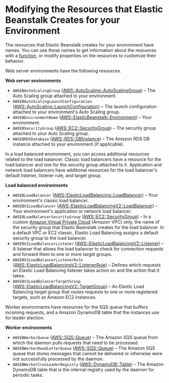 # Modifying the Resources that Elastic Beanstalk Creates for your Environment<a name="customize-containers-format-resources-eb"></a>

The resources that Elastic Beanstalk creates for your environment have names\. You can use these names to get information about the resources with a [function](ebextensions-functions.md), or modify properties on the resources to customize their behavior\.

Web server environments have the following resources\.

**Web server environments**
+ `AWSEBAutoScalingGroup` \([AWS::AutoScaling::AutoScalingGroup](https://docs.aws.amazon.com/AWSCloudFormation/latest/UserGuide/aws-properties-as-group.html)\) – The Auto Scaling group attached to your environment\.
+ `AWSEBAutoScalingLaunchConfiguration` \([AWS::AutoScaling::LaunchConfiguration](https://docs.aws.amazon.com/AWSCloudFormation/latest/UserGuide/aws-properties-as-launchconfig.html)\) – The launch configuration attached to your environment's Auto Scaling group\.
+ `AWSEBEnvironmentName` \([AWS::ElasticBeanstalk::Environment](https://docs.aws.amazon.com/AWSCloudFormation/latest/UserGuide/aws-properties-beanstalk-environment.html)\) – Your environment\.
+ `AWSEBSecurityGroup` \([AWS::EC2::SecurityGroup](https://docs.aws.amazon.com/AWSCloudFormation/latest/UserGuide/aws-properties-ec2-security-group.html)\) – The security group attached to your Auto Scaling group\.
+ `AWSEBRDSDatabase` \([AWS::RDS::DBInstance](https://docs.aws.amazon.com/AWSCloudFormation/latest/UserGuide/aws-properties-rds-database-instance.html)\) – The Amazon RDS DB instance attached to your environment \(if applicable\)\.

In a load balanced environment, you can access additional resources related to the load balancer\. Classic load balancers have a resource for the load balancer and one for the security group attached to it\. Application and network load balancers have additional resources for the load balancer's default listener, listener rule, and target group\.

**Load balanced environments**
+ `AWSEBLoadBalancer` \([AWS::ElasticLoadBalancing::LoadBalancer](https://docs.aws.amazon.com/AWSCloudFormation/latest/UserGuide/aws-properties-ec2-elb.html)\) – Your environment's classic load balancer\.
+ `AWSEBV2LoadBalancer` \([AWS::ElasticLoadBalancingV2::LoadBalancer](https://docs.aws.amazon.com/AWSCloudFormation/latest/UserGuide/aws-resource-elasticloadbalancingv2-loadbalancer.html)\) – Your environment's application or network load balancer\.
+ `AWSEBLoadBalancerSecurityGroup` \([AWS::EC2::SecurityGroup](https://docs.aws.amazon.com/AWSCloudFormation/latest/UserGuide/aws-properties-ec2-security-group.html)\) – In a custom [Amazon Virtual Private Cloud](https://docs.aws.amazon.com/vpc/latest/userguide/) \(Amazon VPC\) only, the name of the security group that Elastic Beanstalk creates for the load balancer\. In a default VPC or EC2 classic, Elastic Load Balancing assigns a default security group to the load balancer\.
+ `AWSEBV2LoadBalancerListener` \([AWS::ElasticLoadBalancingV2::Listener](https://docs.aws.amazon.com/AWSCloudFormation/latest/UserGuide/aws-resource-elasticloadbalancingv2-listener.html)\) – A listener that allows the load balancer to check for connection requests and forward them to one or more target groups\.
+ `AWSEBV2LoadBalancerListenerRule` \([AWS::ElasticLoadBalancingV2::ListenerRule](https://docs.aws.amazon.com/AWSCloudFormation/latest/UserGuide/aws-resource-elasticloadbalancingv2-listenerrule.html)\) – Defines which requests an Elastic Load Balancing listener takes action on and the action that it takes\.
+ `AWSEBV2LoadBalancerTargetGroup` \([AWS::ElasticLoadBalancingV2::TargetGroup](https://docs.aws.amazon.com/AWSCloudFormation/latest/UserGuide/aws-resource-elasticloadbalancingv2-targetgroup.html)\) – An Elastic Load Balancing target group that routes requests to one or more registered targets, such as Amazon EC2 instances\.

Worker environments have resources for the SQS queue that buffers incoming requests, and a Amazon DynamoDB table that the instances use for leader election\.

**Worker environments**
+ `AWSEBWorkerQueue` \([AWS::SQS::Queue](https://docs.aws.amazon.com/AWSCloudFormation/latest/UserGuide/aws-properties-sqs-queues.html)\) – The Amazon SQS queue from which the daemon pulls requests that need to be processed\.
+ `AWSEBWorkerDeadLetterQueue` \([AWS::SQS::Queue](https://docs.aws.amazon.com/AWSCloudFormation/latest/UserGuide/aws-properties-sqs-queues.html)\) – The Amazon SQS queue that stores messages that cannot be delivered or otherwise were not successfully processed by the daemon\.
+ `AWSEBWorkerCronLeaderRegistry` \([AWS::DynamoDB::Table](https://docs.aws.amazon.com/AWSCloudFormation/latest/UserGuide/aws-resource-dynamodb-table.html)\) – The Amazon DynamoDB table that is the internal registry used by the daemon for periodic tasks\.